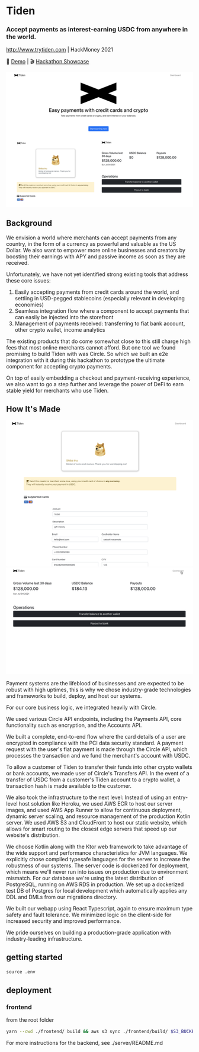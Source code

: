 # Tiden

### Accept payments as interest-earning USDC from anywhere in the world.

http://www.trytiden.com | HackMoney 2021 

🎥 [Demo](https://www.youtube.com/watch?v=d6pP91_KAR4) | 🎬 [Hackathon Showcase](https://showcase.ethglobal.co/hackmoney2021/tiden)

![Alt text](assets/landing-page.png?v=4&s=200 "Title")

## Background
We envision a world where merchants can accept payments from any country, in the form of a currency as powerful and valuable as the US Dollar. We also want to empower more online businesses and creators by boosting their earnings with APY and passive income as soon as they are received.

Unfortunately, we have not yet identified strong existing tools that address these core issues:

1. Easily accepting payments from credit cards around the world, and settling in USD-pegged stablecoins (especially relevant in developing economies)
2. Seamless integration flow where a component to accept payments that can easily be injected into the storefront
3. Management of payments received: transferring to fiat bank account, other crypto wallet, income analytics

The existing products that do come somewhat close to this still charge high fees that most online merchants cannot afford. But one tool we found promising to build Tiden with was Circle. So which we built an e2e integration with it during this hackathon to prototype the ultimate component for accepting crypto payments.

On top of easily embedding a checkout and payment-receiving experience, we also want to go a step further and leverage the power of DeFi to earn stable yield for merchants who use Tiden.

## How It's Made
![Alt text](assets/payment.png "Title")
![Alt text](assets/dashboard.png "Title")

Payment systems are the lifeblood of businesses and are expected to be robust with high uptimes, this is why we chose industry-grade technologies and frameworks to build, deploy, and host our systems.

For our core business logic, we integrated heavily with Circle.

We used various Circle API endpoints, including the Payments API, core functionality such as encryption, and the Accounts API.

We built a complete, end-to-end flow where the card details of a user are encrypted in compliance with the PCI data security standard. A payment request with the user's fiat payment is made through the Circle API, which processes the transaction and we fund the merchant's account with USDC.

To allow a customer of Tiden to transfer their funds into other crypto wallets or bank accounts, we made user of Circle's Transfers API. In the event of a transfer of USDC from a customer's Tiden account to a crypto wallet, a transaction hash is made available to the customer.

We also took the infrastructure to the next level: Instead of using an entry-level host solution like Heroku, we used AWS ECR to host our server images, and used AWS App Runner to allow for continuous deployment, dynamic server scaling, and resource management of the production Kotlin server. We used AWS S3 and CloudFront to host our static website, which allows for smart routing to the closest edge servers that speed up our website's distribution.

We choose Kotlin along with the Ktor web framework to take advantage of the wide support and performance characteristics for JVM languages. We explicitly chose compiled typesafe languages for the server to increase the robustness of our systems. The server code is dockerized for deployment, which means we'll never run into issues on production due to environment mismatch. For our database we're using the latest distribution of PostgreSQL, running on AWS RDS in production. We set up a dockerized test DB of Postgres for local development which automatically applies any DDL and DMLs from our migrations directory.

We built our webapp using React Typescript, again to ensure maximum type safety and fault tolerance. We minimized logic on the client-side for increased security and improved performance.

We pride ourselves on building a production-grade application with industry-leading infrastructure.

## getting started
`source .env`

## deployment
### frontend
from the root folder
```bash
yarn --cwd ./frontend/ build && aws s3 sync ./frontend/build/ $S3_BUCKET_HOSTED_SITE
```

For more instructions for the backend, see ./server/README.md